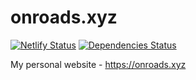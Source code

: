 # onroads.xyz

[![Netlify Status](https://api.netlify.com/api/v1/badges/313e6855-7032-4805-afdd-1afd3d562681/deploy-status)](https://app.netlify.com/sites/onroads/deploys)
[![Dependencies Status](https://david-dm.org/phatpham9/onroads.xyz.svg)](https://github.com/phatpham9/onroads.xyz)

My personal website - https://onroads.xyz
